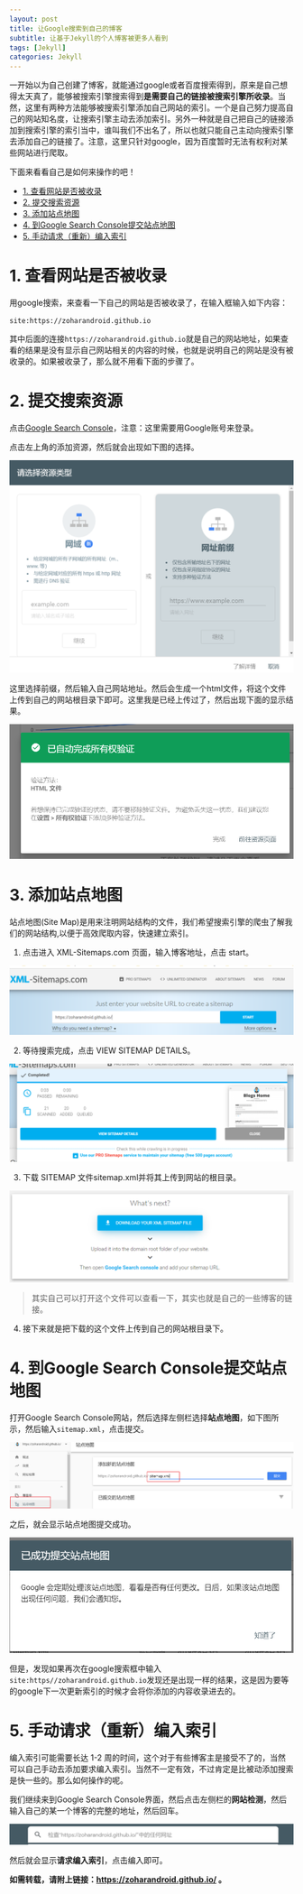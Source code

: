 ```yaml
---
layout: post
title: 让Google搜索到自己的博客
subtitle: 让基于Jekyll的个人博客被更多人看到
tags: [Jekyll]
categories: Jekyll
---
```


一开始以为自己创建了博客，就能通过google或者百度搜索得到，原来是自己想得太天真了，能够被搜索引擎搜索得到**是需要自己的链接被搜索引擎所收录**。当然，这里有两种方法能够被搜索引擎添加自己网站的索引。一个是自己努力提高自己的网站知名度，让搜索引擎主动去添加索引。另外一种就是自己把自己的链接添加到搜索引擎的索引当中，谁叫我们不出名了，所以也就只能自己主动向搜索引擎去添加自己的链接了。注意，这里只针对google，因为百度暂时无法有权利对某些网站进行爬取。

下面来看看自己是如何来操作的吧！

<!-- TOC -->

- [1. 查看网站是否被收录](#1-查看网站是否被收录)
- [2. 提交搜索资源](#2-提交搜索资源)
- [3. 添加站点地图](#3-添加站点地图)
- [4. 到Google Search Console提交站点地图](#4-到google-search-console提交站点地图)
- [5. 手动请求（重新）编入索引](#5-手动请求重新编入索引)

<!-- /TOC -->


# 1. 查看网站是否被收录

用google搜索，来查看一下自己的网站是否被收录了，在输入框输入如下内容：

```
site:https://zoharandroid.github.io
```
其中后面的连接`https://zoharandroid.github.io`就是自己的网站地址，如果查看的结果是没有显示自己网站相关的内容的时候，也就是说明自己的网站是没有被收录的。如果被收录了，那么就不用看下面的步骤了。

# 2. 提交搜索资源

点击[Google Search Console](https://search.google.com/search-console?hl=zh)，注意：这里需要用Google账号来登录。

点击左上角的添加资源，然后就会出现如下图的选择。

![](https://github.com/ZoharAndroid/MarkdownImages/blob/master/2019-08/%E7%BD%91%E7%AB%99%E8%B5%84%E6%BA%90%E9%80%89%E6%8B%A9.png?raw=true)

这里选择前缀，然后输入自己网站地址。然后会生成一个html文件，将这个文件上传到自己的网站根目录下即可。这里我是已经上传过了，然后出现下面的显示结果。

![](https://github.com/ZoharAndroid/MarkdownImages/blob/master/2019-08/%E5%AE%8C%E6%88%90%E4%B8%8A%E4%BC%A0.png?raw=true)

# 3. 添加站点地图

站点地图(Site Map)是用来注明网站结构的文件，我们希望搜索引擎的爬虫了解我们的网站结构,以便于高效爬取内容，快速建立索引。

1. 点击进入 XML-Sitemaps.com 页面，输入博客地址，点击 start。

![](https://github.com/ZoharAndroid/MarkdownImages/blob/master/2019-08/%E7%BD%91%E7%AB%99%E5%9C%B0%E5%9B%BE.png?raw=true)

2. 等待搜索完成，点击 VIEW SITEMAP DETAILS。

![](https://github.com/ZoharAndroid/MarkdownImages/blob/master/2019-08/%E7%BD%91%E7%AB%99%E5%9C%B0%E5%9B%BE%E5%AE%8C%E6%88%90.png?raw=true)

3. 下载 SITEMAP 文件sitemap.xml并将其上传到网站的根目录。

![](https://github.com/ZoharAndroid/MarkdownImages/blob/master/2019-08/%E4%B8%8B%E8%BD%BD%E7%BD%91%E7%AB%99%E5%9C%B0%E5%9B%BE.png?raw=true)

> 其实自己可以打开这个文件可以查看一下，其实也就是自己的一些博客的链接。

4. 接下来就是把下载的这个文件上传到自己的网站根目录下。

# 4. 到Google Search Console提交站点地图

打开Google Search Console网站，然后选择左侧栏选择**站点地图**，如下图所示，然后输入`sitemap.xml`，点击提交。

![](https://github.com/ZoharAndroid/MarkdownImages/blob/master/2019-08/%E6%8F%90%E4%BA%A4%E7%AB%99%E7%82%B9%E5%9C%B0%E5%9B%BE.png?raw=true)

之后，就会显示站点地图提交成功。

![](https://github.com/ZoharAndroid/MarkdownImages/blob/master/2019-08/%E6%8F%90%E4%BA%A4%E7%AB%99%E7%82%B9%E5%9C%B0%E5%9B%BE%E6%88%90%E5%8A%9F.png?raw=true)


但是，发现如果再次在google搜索框中输入`site:https//zoharandroid.github.io`发现还是出现一样的结果，这是因为要等的google下一次更新索引的时候才会将你添加的内容收录进去的。

# 5. 手动请求（重新）编入索引

编入索引可能需要长达 1-2 周的时间，这个对于有些博客主是接受不了的，当然可以自己手动去添加要求编入索引。当然不一定有效，不过肯定是比被动添加搜索是快一些的。那么如何操作的呢。

我们继续来到Google Search Console界面，然后点击左侧栏的**网站检测**，然后输入自己的某一个博客的完整的地址，然后回车。

![](https://github.com/ZoharAndroid/MarkdownImages/blob/master/2019-08/%E7%BD%91%E7%AB%99%E6%A3%80%E6%B5%8B1.png?raw=true)

然后就会显示**请求编入索引**，点击编入即可。




**如需转载，请附上链接：https://zoharandroid.github.io/ 。**
